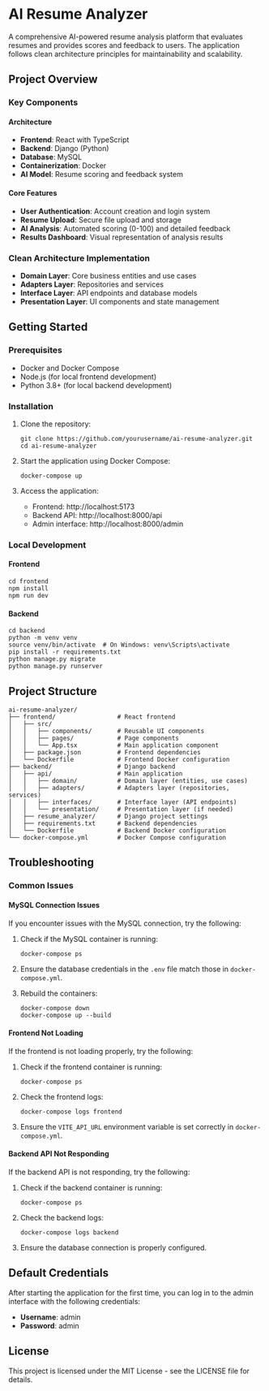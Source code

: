 # AI Resume Analyzer

A comprehensive AI-powered resume analysis platform that evaluates resumes and provides scores and feedback to users. The application follows clean architecture principles for maintainability and scalability.

## Project Overview

### Key Components

#### Architecture
- **Frontend**: React with TypeScript
- **Backend**: Django (Python)
- **Database**: MySQL
- **Containerization**: Docker
- **AI Model**: Resume scoring and feedback system

#### Core Features
- **User Authentication**: Account creation and login system
- **Resume Upload**: Secure file upload and storage
- **AI Analysis**: Automated scoring (0-100) and detailed feedback
- **Results Dashboard**: Visual representation of analysis results

### Clean Architecture Implementation
- **Domain Layer**: Core business entities and use cases
- **Adapters Layer**: Repositories and services
- **Interface Layer**: API endpoints and database models
- **Presentation Layer**: UI components and state management

## Getting Started

### Prerequisites
- Docker and Docker Compose
- Node.js (for local frontend development)
- Python 3.8+ (for local backend development)

### Installation

1. Clone the repository:
   ```
   git clone https://github.com/yourusername/ai-resume-analyzer.git
   cd ai-resume-analyzer
   ```

2. Start the application using Docker Compose:
   ```
   docker-compose up
   ```

3. Access the application:
   - Frontend: http://localhost:5173
   - Backend API: http://localhost:8000/api
   - Admin interface: http://localhost:8000/admin

### Local Development

#### Frontend
```
cd frontend
npm install
npm run dev
```

#### Backend
```
cd backend
python -m venv venv
source venv/bin/activate  # On Windows: venv\Scripts\activate
pip install -r requirements.txt
python manage.py migrate
python manage.py runserver
```

## Project Structure

```
ai-resume-analyzer/
├── frontend/                 # React frontend
│   ├── src/
│   │   ├── components/       # Reusable UI components
│   │   ├── pages/            # Page components
│   │   └── App.tsx           # Main application component
│   ├── package.json          # Frontend dependencies
│   └── Dockerfile            # Frontend Docker configuration
├── backend/                  # Django backend
│   ├── api/                  # Main application
│   │   ├── domain/           # Domain layer (entities, use cases)
│   │   ├── adapters/         # Adapters layer (repositories, services)
│   │   ├── interfaces/       # Interface layer (API endpoints)
│   │   └── presentation/     # Presentation layer (if needed)
│   ├── resume_analyzer/      # Django project settings
│   ├── requirements.txt      # Backend dependencies
│   └── Dockerfile            # Backend Docker configuration
└── docker-compose.yml        # Docker Compose configuration
```

## Troubleshooting

### Common Issues

#### MySQL Connection Issues
If you encounter issues with the MySQL connection, try the following:

1. Check if the MySQL container is running:
   ```
   docker-compose ps
   ```

2. Ensure the database credentials in the `.env` file match those in `docker-compose.yml`.

3. Rebuild the containers:
   ```
   docker-compose down
   docker-compose up --build
   ```

#### Frontend Not Loading
If the frontend is not loading properly, try the following:

1. Check if the frontend container is running:
   ```
   docker-compose ps
   ```

2. Check the frontend logs:
   ```
   docker-compose logs frontend
   ```

3. Ensure the `VITE_API_URL` environment variable is set correctly in `docker-compose.yml`.

#### Backend API Not Responding
If the backend API is not responding, try the following:

1. Check if the backend container is running:
   ```
   docker-compose ps
   ```

2. Check the backend logs:
   ```
   docker-compose logs backend
   ```

3. Ensure the database connection is properly configured.

## Default Credentials

After starting the application for the first time, you can log in to the admin interface with the following credentials:

- **Username**: admin
- **Password**: admin

## License

This project is licensed under the MIT License - see the LICENSE file for details.
